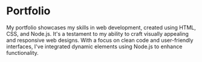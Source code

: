 # Portfolio
My portfolio showcases my skills in web development, created using HTML, CSS, and Node.js. It's a testament to my ability to craft visually appealing and responsive web designs. With a focus on clean code and user-friendly interfaces, I've integrated dynamic elements using Node.js to enhance functionality. 
